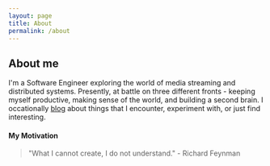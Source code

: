 ```yaml
---
layout: page
title: About
permalink: /about
---
```


## About me
I'm a Software Engineer exploring the world of media streaming and distributed systems. Presently, at battle on three different fronts - keeping myself productive, making sense of the world, and building a second brain. I occationally [blog](https://nvnmo.github.io/blog) about things that I encounter, experiment with, or just find interesting.

#### My Motivation
> "What I cannot create, I do not understand." - Richard Feynman
